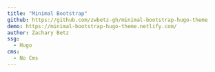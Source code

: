 ```yaml
---
title: "Minimal Bootstrap"
github: https://github.com/zwbetz-gh/minimal-bootstrap-hugo-theme
demo: https://minimal-bootstrap-hugo-theme.netlify.com/
author: Zachary Betz
ssg:
  - Hugo
cms:
  - No Cms
---
```

